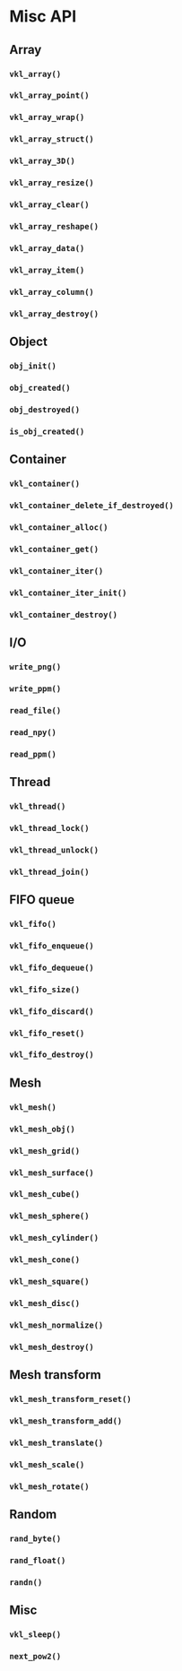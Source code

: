 # Misc API


## Array

### `vkl_array()`
### `vkl_array_point()`
### `vkl_array_wrap()`
### `vkl_array_struct()`
### `vkl_array_3D()`
### `vkl_array_resize()`
### `vkl_array_clear()`
### `vkl_array_reshape()`
### `vkl_array_data()`
### `vkl_array_item()`
### `vkl_array_column()`
### `vkl_array_destroy()`


## Object

### `obj_init()`
### `obj_created()`
### `obj_destroyed()`
### `is_obj_created()`


## Container

### `vkl_container()`
### `vkl_container_delete_if_destroyed()`
### `vkl_container_alloc()`
### `vkl_container_get()`
### `vkl_container_iter()`
### `vkl_container_iter_init()`
### `vkl_container_destroy()`


## I/O

### `write_png()`
### `write_ppm()`
### `read_file()`
### `read_npy()`
### `read_ppm()`


## Thread

### `vkl_thread()`
### `vkl_thread_lock()`
### `vkl_thread_unlock()`
### `vkl_thread_join()`


## FIFO queue

### `vkl_fifo()`
### `vkl_fifo_enqueue()`
### `vkl_fifo_dequeue()`
### `vkl_fifo_size()`
### `vkl_fifo_discard()`
### `vkl_fifo_reset()`
### `vkl_fifo_destroy()`


## Mesh

### `vkl_mesh()`
### `vkl_mesh_obj()`
### `vkl_mesh_grid()`
### `vkl_mesh_surface()`
### `vkl_mesh_cube()`
### `vkl_mesh_sphere()`
### `vkl_mesh_cylinder()`
### `vkl_mesh_cone()`
### `vkl_mesh_square()`
### `vkl_mesh_disc()`
### `vkl_mesh_normalize()`
### `vkl_mesh_destroy()`


## Mesh transform

### `vkl_mesh_transform_reset()`
### `vkl_mesh_transform_add()`
### `vkl_mesh_translate()`
### `vkl_mesh_scale()`
### `vkl_mesh_rotate()`


## Random

### `rand_byte()`
### `rand_float()`
### `randn()`


## Misc

### `vkl_sleep()`
### `next_pow2()`
